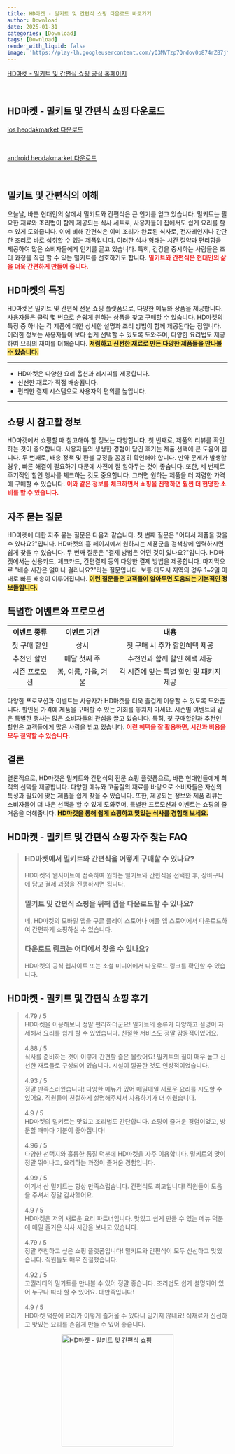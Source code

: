 ```yaml
---
title: HD마켓 - 밀키트 및 간편식 쇼핑 다운로드 바로가기
author: Download
date: 2025-01-31
categories: [Download]
tags: [Download]
render_with_liquid: false
image: 'https://play-lh.googleusercontent.com/yQ3MVTzp7Qndov0p874rZB7jYIcwx4ME10RmlFKClKzfqzsc-_DjaoSDhagxbWNmCg=s256-rw'
---
```

<p><a class='click-button' title='HD마켓 - 밀키트 및 간편식 쇼핑' href='https://www.heodakmarket.com/' rel='nofollow'>HD마켓 - 밀키트 및 간편식 쇼핑 공식 홈페이지</a></p><br>
<h2 id='HD마켓 - 밀키트 및 간편식 쇼핑_다운로드'>HD마켓 - 밀키트 및 간편식 쇼핑 다운로드</h2>
<p><a class="click-button ios" title="heodakmarket 다운로드" href="https://apps.apple.com/no/app/hd%EB%A7%88%EC%BC%93-%EB%B0%80%ED%82%A4%ED%8A%B8-%EB%B0%8F-%EA%B0%84%ED%8E%B8%EC%8B%9D-%EC%87%BC%ED%95%91/id6443501652" rel="nofollow">ios heodakmarket 다운로드</a></p><br>
<p><a class="click-button android" title="heodakmarket 다운로드" href="https://play.google.comhttps://play.google.com/store/apps/details?id=com.heodakmarket.app" rel="nofollow">android heodakmarket 다운로드</a></p><br>
<h2 id='밀키트_및_간편식의_이해'>밀키트 및 간편식의 이해</h2>

<p>오늘날, 바쁜 현대인의 삶에서 밀키트와 간편식은 큰 인기를 얻고 있습니다. 밀키트는 필요한 재료와 조리법이 함께 제공되는 식사 세트로, 사용자들이 집에서도 쉽게 요리를 할 수 있게 도와줍니다. 이에 비해 간편식은 이미 조리가 완료된 식사로, 전자레인지나 간단한 조리로 바로 섭취할 수 있는 제품입니다. 이러한 식사 형태는 시간 절약과 편리함을 제공하여 많은 소비자들에게 인기를 끌고 있습니다. 특히, 건강을 중시하는 사람들은 조리 과정을 직접 할 수 있는 밀키트를 선호하기도 합니다. <b><span style="color: #ee2323;">밀키트와 간편식은 현대인의 삶을 더욱 간편하게 만들어 줍니다.</span></b></p>

<h2 id='HD마켓의_특징'>HD마켓의 특징</h2>

<p>HD마켓은 밀키트 및 간편식 전문 쇼핑 플랫폼으로, 다양한 메뉴와 상품을 제공합니다. 사용자들은 클릭 몇 번으로 손쉽게 원하는 상품을 찾고 구매할 수 있습니다. HD마켓의 특징 중 하나는 각 제품에 대한 상세한 설명과 조리 방법이 함께 제공된다는 점입니다. 이러한 정보는 사용자들이 보다 쉽게 선택할 수 있도록 도와주며, 다양한 요리법도 제공하여 요리의 재미를 더해줍니다. <b><span style="background-color: #ffe066;">저렴하고 신선한 재료로 만든 다양한 제품들을 만나볼 수 있습니다.</span></b></p>

<hr />

<ul>
    <li>HD마켓은 다양한 요리 옵션과 레시피를 제공합니다.</li>
    <li>신선한 재료가 직접 배송됩니다.</li>
    <li>편리한 결제 시스템으로 사용자의 편의를 높입니다.</li>
</ul>

<hr />

<h2 id='쇼핑_시_참고할_정보'>쇼핑 시 참고할 정보</h2>

<p>HD마켓에서 쇼핑할 때 참고해야 할 정보는 다양합니다. 첫 번째로, 제품의 리뷰를 확인하는 것이 중요합니다. 사용자들의 생생한 경험이 담긴 후기는 제품 선택에 큰 도움이 됩니다. 두 번째로, 배송 정책 및 환불 규정을 꼼꼼히 확인해야 합니다. 만약 문제가 발생할 경우, 빠른 해결이 필요하기 때문에 사전에 잘 알아두는 것이 좋습니다. 또한, 세 번째로 주기적인 할인 행사를 체크하는 것도 중요합니다. 그러면 원하는 제품을 더 저렴한 가격에 구매할 수 있습니다. <b><span style="color: #ee2323;">이와 같은 정보를 체크하면서 쇼핑을 진행하면 훨씬 더 현명한 소비를 할 수 있습니다.</span></b></p>

<h2 id='자주_묻는_질문'>자주 묻는 질문</h2>

<p>HD마켓에 대한 자주 묻는 질문은 다음과 같습니다. 첫 번째 질문은 "어디서 제품을 찾을 수 있나요?"입니다. HD마켓의 홈 페이지에서 원하시는 제품군을 검색창에 입력하시면 쉽게 찾을 수 있습니다. 두 번째 질문은 "결제 방법은 어떤 것이 있나요?"입니다. HD마켓에서는 신용카드, 체크카드, 간편결제 등의 다양한 결제 방법을 제공합니다. 마지막으로 "배송 시간은 얼마나 걸리나요?"라는 질문입니다. 보통 대도시 지역의 경우 1~2일 이내로 빠른 배송이 이루어집니다. <b><span style="background-color: #ffe066;">이런 질문들은 고객들이 알아두면 도움되는 기본적인 정보들입니다.</span></b></p>

<h2 id='특별한_이벤트와_프로모션'>특별한 이벤트와 프로모션</h2>

<table>
    <tr>
        <td style="text-align: center; height: 17px;"><b>이벤트 종류</b></td>
        <td style="text-align: center; height: 17px;"><b>이벤트 기간</b></td>
        <td style="text-align: center; height: 17px;"><b>내용</b></td>
    </tr>
    <tr>
        <td style="text-align: center; height: 17px;">첫 구매 할인</td>
        <td style="text-align: center; height: 17px;">상시</td>
        <td style="text-align: center; height: 17px;">첫 구매 시 추가 할인혜택 제공</td>
    </tr>
    <tr>
        <td style="text-align: center; height: 17px;">추천인 할인</td>
        <td style="text-align: center; height: 17px;">매달 첫째 주</td>
        <td style="text-align: center; height: 17px;">추천인과 함께 할인 혜택 제공</td>
    </tr>
    <tr>
        <td style="text-align: center; height: 17px;">시즌 프로모션</td>
        <td style="text-align: center; height: 17px;">봄, 여름, 가을, 겨울</td>
        <td style="text-align: center; height: 17px;">각 시즌에 맞는 특별 할인 및 패키지 제공</td>
    </tr>
</table>

<p>다양한 프로모션과 이벤트는 사용자가 HD마켓을 더욱 즐겁게 이용할 수 있도록 도와줍니다. 할인된 가격에 제품을 구매할 수 있는 기회를 놓치지 마세요. 시즌별 이벤트와 같은 특별한 행사는 많은 소비자들의 관심을 끌고 있습니다. 특히, 첫 구매할인과 추천인 할인은 고객들에게 많은 사랑을 받고 있습니다. <b><span style="color: #ee2323;">이런 혜택을 잘 활용하면, 시간과 비용을 모두 절약할 수 있습니다.</span></b></p>

<h2 id='결론'>결론</h2>

<p>결론적으로, HD마켓은 밀키트와 간편식의 전문 쇼핑 플랫폼으로, 바쁜 현대인들에게 최적의 선택을 제공합니다. 다양한 메뉴와 고품질의 재료를 바탕으로 소비자들은 자신의 특성과 필요에 맞는 제품을 쉽게 찾을 수 있습니다. 또한, 제공되는 정보와 제품 리뷰는 소비자들이 더 나은 선택을 할 수 있게 도와주며, 특별한 프로모션과 이벤트는 쇼핑의 즐거움을 더해줍니다. <b><span style="background-color: #ffe066;">HD마켓을 통해 쉽게 쇼핑하고 맛있는 식사를 경험해 보세요.</span></b></p>
<h2 id='HD마켓 - 밀키트 및 간편식 쇼핑_자주_찾는_FAQ'>HD마켓 - 밀키트 및 간편식 쇼핑 자주 찾는 FAQ</h2>
<div itemscope="" itemtype="https://schema.org/FAQPage"> 
<blockquote> 
<div itemscope="" itemprop="mainEntity" itemtype="https://schema.org/Question"> 
<h3 itemprop="name">HD마켓에서 밀키트와 간편식을 어떻게 구매할 수 있나요?</h3> 
<div itemscope="" itemprop="acceptedAnswer" itemtype="https://schema.org/Answer"> 
<span itemprop="text"> 
<p>HD마켓의 웹사이트에 접속하여 원하는 밀키트와 간편식을 선택한 후, 장바구니에 담고 결제 과정을 진행하시면 됩니다.</p> 
</span> </div> 

<p></div> </p>

<div itemscope="" itemprop="mainEntity" itemtype="https://schema.org/Question"> 
<h3 itemprop="name">밀키트 및 간편식 쇼핑을 위해 앱을 다운로드할 수 있나요?</h3> 
<div itemscope="" itemprop="acceptedAnswer" itemtype="https://schema.org/Answer"> 
<span itemprop="text"> 
<p>네, HD마켓의 모바일 앱을 구글 플레이 스토어나 애플 앱 스토어에서 다운로드하여 간편하게 쇼핑하실 수 있습니다.</p> 
</span> </div> 

<p></div> </p>

<div itemscope="" itemprop="mainEntity" itemtype="https://schema.org/Question"> 
<h3 itemprop="name">다운로드 링크는 어디에서 찾을 수 있나요?</h3> 
<div itemscope="" itemprop="acceptedAnswer" itemtype="https://schema.org/Answer"> 
<span itemprop="text"> 
<p>HD마켓의 공식 웹사이트 또는 소셜 미디어에서 다운로드 링크를 확인할 수 있습니다.</p> 
</span> </div> 

<p></div> 
</blockquote> 
</div></p>
<h2 id='HD마켓 - 밀키트 및 간편식 쇼핑_후기'>HD마켓 - 밀키트 및 간편식 쇼핑 후기</h2>
<div itemscope itemtype="https://schema.org/Product">
  <blockquote>
  <div itemprop="review" itemscope itemtype="https://schema.org/Review">
      <div itemprop="reviewRating" itemscope itemtype="https://schema.org/Rating"> <span itemprop="ratingValue">4.79</span> / <span itemprop="bestRating">5</span> </div>
      <span itemprop="reviewBody">HD마켓을 이용해보니 정말 편리하더군요! 밀키트의 종류가 다양하고 설명이 자세해서 요리를 쉽게 할 수 있었습니다. 친절한 서비스도 정말 감동적이었어요.</span>
  </div>
  <br>
  <div itemprop="review" itemscope itemtype="https://schema.org/Review">
      <div itemprop="reviewRating" itemscope itemtype="https://schema.org/Rating"> <span itemprop="ratingValue">4.88</span> / <span itemprop="bestRating">5</span> </div>
      <span itemprop="reviewBody">식사를 준비하는 것이 이렇게 간편할 줄은 몰랐어요! 밀키트의 질이 매우 높고 신선한 재료들로 구성되어 있습니다. 시설이 깔끔한 것도 인상적이었습니다.</span>
  </div>
  <br>
  <div itemprop="review" itemscope itemtype="https://schema.org/Review">
      <div itemprop="reviewRating" itemscope itemtype="https://schema.org/Rating"> <span itemprop="ratingValue">4.93</span> / <span itemprop="bestRating">5</span> </div>
      <span itemprop="reviewBody">정말 만족스러웠습니다! 다양한 메뉴가 있어 매일매일 새로운 요리를 시도할 수 있어요. 직원들이 친절하게 설명해주셔서 사용하기가 더 쉬웠습니다.</span>
  </div>
  <br>
  <div itemprop="review" itemscope itemtype="https://schema.org/Review">
      <div itemprop="reviewRating" itemscope itemtype="https://schema.org/Rating"> <span itemprop="ratingValue">4.9</span> / <span itemprop="bestRating">5</span> </div>
      <span itemprop="reviewBody">HD마켓의 밀키트는 맛있고 조리법도 간단합니다. 쇼핑이 즐거운 경험이었고, 방문할 때마다 기분이 좋아집니다!</span>
  </div>
  <br>
  <div itemprop="review" itemscope itemtype="https://schema.org/Review">
      <div itemprop="reviewRating" itemscope itemtype="https://schema.org/Rating"> <span itemprop="ratingValue">4.96</span> / <span itemprop="bestRating">5</span> </div>
      <span itemprop="reviewBody">다양한 선택지와 훌륭한 품질 덕분에 HD마켓을 자주 이용합니다. 밀키트의 맛이 정말 뛰어나고, 요리하는 과정이 즐거운 경험입니다.</span>
  </div>
  <br>
  <div itemprop="review" itemscope itemtype="https://schema.org/Review">
      <div itemprop="reviewRating" itemscope itemtype="https://schema.org/Rating"> <span itemprop="ratingValue">4.99</span> / <span itemprop="bestRating">5</span> </div>
      <span itemprop="reviewBody">여기서 산 밀키트는 항상 만족스럽습니다. 간편식도 최고입니다! 직원들이 도움을 주셔서 정말 감사했어요.</span>
  </div>
  <br>
  <div itemprop="review" itemscope itemtype="https://schema.org/Review">
      <div itemprop="reviewRating" itemscope itemtype="https://schema.org/Rating"> <span itemprop="ratingValue">4.9</span> / <span itemprop="bestRating">5</span> </div>
      <span itemprop="reviewBody">HD마켓은 저의 새로운 요리 파트너입니다. 맛있고 쉽게 만들 수 있는 메뉴 덕분에 매일 즐거운 식사 시간을 보내고 있습니다.</span>
  </div>
  <br>
  <div itemprop="review" itemscope itemtype="https://schema.org/Review">
      <div itemprop="reviewRating" itemscope itemtype="https://schema.org/Rating"> <span itemprop="ratingValue">4.79</span> / <span itemprop="bestRating">5</span> </div>
      <span itemprop="reviewBody">정말 추천하고 싶은 쇼핑 플랫폼입니다! 밀키트와 간편식이 모두 신선하고 맛있습니다. 직원들도 매우 친절했습니다.</span>
  </div>
  <br>
  <div itemprop="review" itemscope itemtype="https://schema.org/Review">
      <div itemprop="reviewRating" itemscope itemtype="https://schema.org/Rating"> <span itemprop="ratingValue">4.92</span> / <span itemprop="bestRating">5</span> </div>
      <span itemprop="reviewBody">고퀄리티의 밀키트를 만나볼 수 있어 정말 좋습니다. 조리법도 쉽게 설명되어 있어 누구나 따라 할 수 있어요. 대만족입니다!</span>
  </div>
  <br>
  <div itemprop="review" itemscope itemtype="https://schema.org/Review">
      <div itemprop="reviewRating" itemscope itemtype="https://schema.org/Rating"> <span itemprop="ratingValue">4.9</span> / <span itemprop="bestRating">5</span> </div>
      <span itemprop="reviewBody">HD마켓 덕분에 요리가 이렇게 즐거울 수 있다니 믿기지 않네요! 식재료가 신선하고 맛있는 요리를 손쉽게 만들 수 있어 좋습니다.</span>
  </div>
  </blockquote>
</div>
<figure class="image" style="display: flex; justify-content: center; align-items: center; margin: 0;"><img src="https://play-lh.googleusercontent.com/yQ3MVTzp7Qndov0p874rZB7jYIcwx4ME10RmlFKClKzfqzsc-_DjaoSDhagxbWNmCg=s256-rw" alt="HD마켓 - 밀키트 및 간편식 쇼핑" width="256" height="256" style="max-width: 100%; height: auto;"></figure>